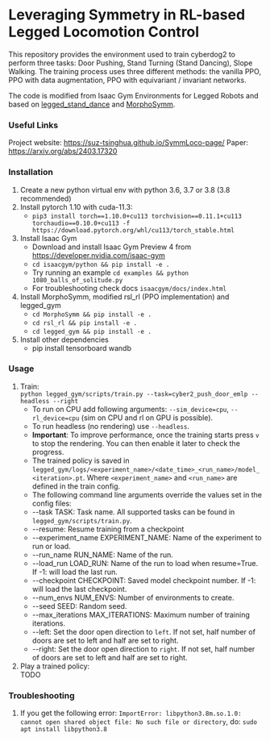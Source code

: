 # Leveraging Symmetry in RL-based Legged Locomotion Control
This repository provides the environment used to train cyberdog2 to perform three tasks: Door Pushing, Stand Turning (Stand Dancing), Slope Walking. The training process uses three different methods: the vanilla PPO, PPO with data augmentation, PPO with equivariant / invariant networks.

The code is modified from Isaac Gym Environments for Legged Robots and based on [legged_stand_dance](https://github.com/IrisLi17/legged_stand_dance) and [MorphoSymm](https://github.com/Danfoa/MorphoSymm).

### Useful Links ###
Project website: https://suz-tsinghua.github.io/SymmLoco-page/
Paper: https://arxiv.org/abs/2403.17320

### Installation ###
1. Create a new python virtual env with python 3.6, 3.7 or 3.8 (3.8 recommended)
2. Install pytorch 1.10 with cuda-11.3:
    - `pip3 install torch==1.10.0+cu113 torchvision==0.11.1+cu113 torchaudio==0.10.0+cu113 -f https://download.pytorch.org/whl/cu113/torch_stable.html`
3. Install Isaac Gym
   - Download and install Isaac Gym Preview 4 from https://developer.nvidia.com/isaac-gym
   - `cd isaacgym/python && pip install -e .`
   - Try running an example `cd examples && python 1080_balls_of_solitude.py`
   - For troubleshooting check docs `isaacgym/docs/index.html`
4. Install MorphoSymm, modified rsl_rl (PPO implementation) and legged_gym
   -  `cd MorphoSymm && pip install -e .`
   -  `cd rsl_rl && pip install -e .` 
   -  `cd legged_gym && pip install -e .`
5. Install other dependencies 
    - pip install tensorboard wandb

### Usage ###
1. Train:  
  ```python legged_gym/scripts/train.py --task=cyber2_push_door_emlp --headless --right```
    -  To run on CPU add following arguments: `--sim_device=cpu`, `--rl_device=cpu` (sim on CPU and rl on GPU is possible).
    -  To run headless (no rendering) use `--headless`.
    - **Important**: To improve performance, once the training starts press `v` to stop the rendering. You can then enable it later to check the progress.
    - The trained policy is saved in `legged_gym/logs/<experiment_name>/<date_time>_<run_name>/model_<iteration>.pt`. Where `<experiment_name>` and `<run_name>` are defined in the train config.
    -  The following command line arguments override the values set in the config files:
     - --task TASK: Task name. All supported tasks can be found in `legged_gym/scripts/train.py`.
     - --resume:   Resume training from a checkpoint
     - --experiment_name EXPERIMENT_NAME: Name of the experiment to run or load.
     - --run_name RUN_NAME:  Name of the run.
     - --load_run LOAD_RUN:   Name of the run to load when resume=True. If -1: will load the last run.
     - --checkpoint CHECKPOINT:  Saved model checkpoint number. If -1: will load the last checkpoint.
     - --num_envs NUM_ENVS:  Number of environments to create.
     - --seed SEED:  Random seed.
     - --max_iterations MAX_ITERATIONS:  Maximum number of training iterations.
     - --left: Set the door open direction to `left`. If not set, half number of doors are set to left and half are set to right.
     - --right: Set the door open direction to `right`. If not set, half number of doors are set to left and half are set to right.
2. Play a trained policy:  
    TODO
<!-- ```python legged_gym/scripts/play.py --task=cyber2_stand_dance --load_run 2023-09-01-12-57-42_initsit_sliph0.03-0.4_qdiff-1_shift-50_vec0.2_resetpos5deg_initcontact30_com0.01_wvel --checkpoint 18000 --headless```
    - By default the loaded policy is the last model of the last run of the experiment folder.
    - Other runs/model iteration can be selected by setting `load_run` and `checkpoint` in the train config. -->

### Troubleshooting ###
1. If you get the following error: `ImportError: libpython3.8m.so.1.0: cannot open shared object file: No such file or directory`, do: `sudo apt install libpython3.8`
